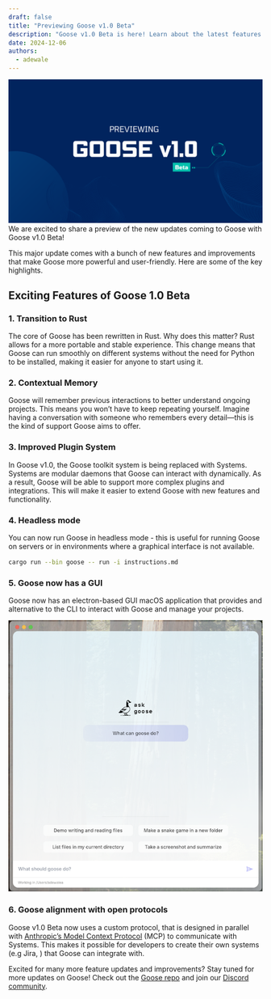 ```yaml
---
draft: false
title: "Previewing Goose v1.0 Beta"
description: "Goose v1.0 Beta is here! Learn about the latest features and improvements."
date: 2024-12-06
authors:
  - adewale
---
```


![Goose v1.0 Beta](../images/whats-new-in-goose-v1/goose-v1.0-beta.png)
We are excited to share a preview of the new updates coming to Goose with Goose v1.0 Beta!

This major update comes with a bunch of new features and improvements that make Goose more powerful and user-friendly. Here are some of the key highlights.

<!-- more -->


## Exciting Features of Goose 1.0 Beta

### 1. Transition to Rust

The core of Goose has been rewritten in Rust. Why does this matter? Rust allows for a more portable and stable experience. This change means that Goose can run smoothly on different systems without the need for Python to be installed, making it easier for anyone to start using it.

### 2. Contextual Memory

Goose will remember previous interactions to better understand ongoing projects. This means you won’t have to keep repeating yourself. Imagine having a conversation with someone who remembers every detail—this is the kind of support Goose aims to offer.

### 3. Improved Plugin System

In Goose v1.0, the Goose toolkit system is being replaced with Systems. Systems are modular daemons that Goose can interact with dynamically. As a result, Goose will be able to support more complex plugins and integrations. This will make it easier to extend Goose with new features and functionality.

### 4. Headless mode

You can now run Goose in headless mode - this is useful for running Goose on servers or in environments where a graphical interface is not available.

```sh
cargo run --bin goose -- run -i instructions.md
```

### 5. Goose now has a GUI

Goose now has an electron-based GUI macOS application that provides and alternative to the CLI to interact with Goose and manage your projects.

![Goose GUI](../images/whats-new-in-goose-v1/goose-gui.png)

### 6. Goose alignment with open protocols

Goose v1.0 Beta now uses a custom protocol, that is designed in parallel with [Anthropic’s Model Context Protocol](https://www.anthropic.com/news/model-context-protocol) (MCP) to communicate with Systems. This makes it possible for developers to create their own systems (e.g Jira, ) that Goose can integrate with. 

Excited for many more feature updates and improvements? Stay tuned for more updates on Goose! Check out the [Goose repo](https://github.com/block/goose) and join our [Discord community](https://discord.gg/block-opensource).


<head>
  <meta property="og:title" content="Previewing Goose v1.0 Beta">
  <meta property="og:type" content="article">
  <meta property="og:url" content="https://block.github.io/goose/blog/2024/12/06/previewing-goose-v1.html">
  <meta property="og:description" content="AI Agent uses screenshots to assist in styling.">
  <meta property="og:image" content="https://block.github.io/goose/blog/images/whats-new-in-goose-v1/goose-v1.0-beta.png">
  <meta name="twitter:card" content="summary_large_image">
  <meta property="twitter:domain" content="block.github.io">
  <meta name="twitter:title" content="Screenshot-Driven Development">
  <meta name="twitter:description" content="AI Agent uses screenshots to assist in styling.">
  <meta name="twitter:image" content="https://block.github.io/goose/blog/images/whats-new-in-goose-v1/goose-v1.0-beta.png">
</head>